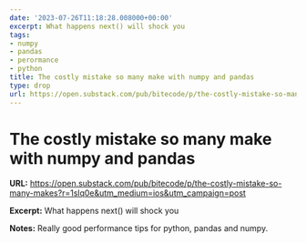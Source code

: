 ```yaml
---
date: '2023-07-26T11:18:28.008000+00:00'
excerpt: What happens next() will shock you
tags:
- numpy
- pandas
- perormance
- python
title: The costly mistake so many make with numpy and pandas
type: drop
url: https://open.substack.com/pub/bitecode/p/the-costly-mistake-so-many-makes?r=1slq0e&utm_medium=ios&utm_campaign=post
---
```


# The costly mistake so many make with numpy and pandas

**URL:** https://open.substack.com/pub/bitecode/p/the-costly-mistake-so-many-makes?r=1slq0e&utm_medium=ios&utm_campaign=post

**Excerpt:** What happens next() will shock you

**Notes:**
Really good performance tips for python, pandas and numpy.
